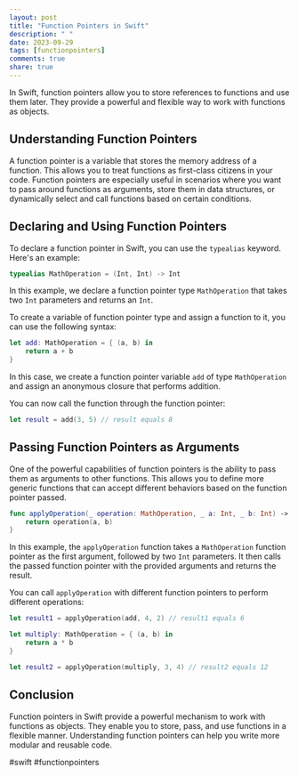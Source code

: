 ```yaml
---
layout: post
title: "Function Pointers in Swift"
description: " "
date: 2023-09-29
tags: [functionpointers]
comments: true
share: true
---
```

In Swift, function pointers allow you to store references to functions and use them later. They provide a powerful and flexible way to work with functions as objects.

## Understanding Function Pointers
A function pointer is a variable that stores the memory address of a function. This allows you to treat functions as first-class citizens in your code. Function pointers are especially useful in scenarios where you want to pass around functions as arguments, store them in data structures, or dynamically select and call functions based on certain conditions.

## Declaring and Using Function Pointers
To declare a function pointer in Swift, you can use the `typealias` keyword. Here's an example:

```swift
typealias MathOperation = (Int, Int) -> Int
```

In this example, we declare a function pointer type `MathOperation` that takes two `Int` parameters and returns an `Int`.

To create a variable of function pointer type and assign a function to it, you can use the following syntax:

```swift
let add: MathOperation = { (a, b) in
    return a + b
}
```

In this case, we create a function pointer variable `add` of type `MathOperation` and assign an anonymous closure that performs addition.

You can now call the function through the function pointer:

```swift
let result = add(3, 5) // result equals 8
```

## Passing Function Pointers as Arguments
One of the powerful capabilities of function pointers is the ability to pass them as arguments to other functions. This allows you to define more generic functions that can accept different behaviors based on the function pointer passed.

```swift
func applyOperation(_ operation: MathOperation, _ a: Int, _ b: Int) -> Int {
    return operation(a, b)
}
```

In this example, the `applyOperation` function takes a `MathOperation` function pointer as the first argument, followed by two `Int` parameters. It then calls the passed function pointer with the provided arguments and returns the result.

You can call `applyOperation` with different function pointers to perform different operations:

```swift
let result1 = applyOperation(add, 4, 2) // result1 equals 6

let multiply: MathOperation = { (a, b) in
    return a * b
}

let result2 = applyOperation(multiply, 3, 4) // result2 equals 12
```

## Conclusion
Function pointers in Swift provide a powerful mechanism to work with functions as objects. They enable you to store, pass, and use functions in a flexible manner. Understanding function pointers can help you write more modular and reusable code.

#swift #functionpointers